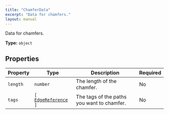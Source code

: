 ```yaml
---
title: "ChamferData"
excerpt: "Data for chamfers."
layout: manual
---
```


Data for chamfers.

**Type:** `object`






## Properties

| Property | Type | Description | Required |
|----------|------|-------------|----------|
| `length` |`number`| The length of the chamfer. | No |
| `tags` |`[` [`EdgeReference`](/docs/kcl/types/EdgeReference) `]`| The tags of the paths you want to chamfer. | No |



